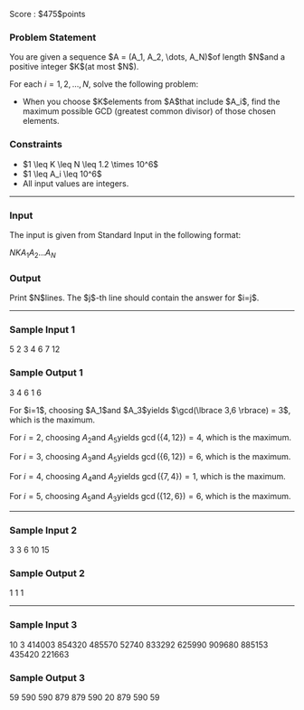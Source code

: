 
<div>

<span>

<span>

<p>
Score : $475$points
</p>

<div>

<section>

### **Problem Statement**

<p>
You are given a sequence $A = (A_1, A_2, \dots, A_N)$of length $N$and a positive integer $K$(at most $N$).

For each $i = 1, 2, \dots, N$, solve the following problem:
</p>

<ul>

<li>
When you choose $K$elements from $A$that include $A_i$, find the maximum possible GCD (greatest common divisor) of those chosen elements.
</li>

</ul>

</section>

</div>

<div>

<section>

### **Constraints**

<ul>

<li>
$1 \leq K \leq N \leq 1.2 \times 10^6$
</li>

<li>
$1 \leq A_i \leq 10^6$
</li>

<li>
All input values are integers.
</li>

</ul>

</section>

</div>

---

<div>

<div>

<section>

### **Input**

<p>
The input is given from Standard Input in the following format:
</p>

<div>

$N$$K$$A_1$$A_2$$\dots$$A_N$
</div>

</section>

</div>

<div>

<section>

### **Output**

<p>
Print $N$lines. The $j$-th line should contain the answer for $i=j$.
</p>

</section>

</div>

</div>

---

<div>

<section>

### **Sample Input 1**

<div>

5 2
3 4 6 7 12

</div>

</section>

</div>

<div>

<section>

### **Sample Output 1**

<div>

3
4
6
1
6

</div>

<p>
For $i=1$, choosing $A_1$and $A_3$yields $\gcd(\lbrace 3,6 \rbrace) = 3$, which is the maximum.

For $i=2$, choosing $A_2$and $A_5$yields $\gcd(\lbrace 4,12 \rbrace) = 4$, which is the maximum.

For $i=3$, choosing $A_3$and $A_5$yields $\gcd(\lbrace 6,12 \rbrace) = 6$, which is the maximum.

For $i=4$, choosing $A_4$and $A_2$yields $\gcd(\lbrace 7,4 \rbrace) = 1$, which is the maximum.

For $i=5$, choosing $A_5$and $A_3$yields $\gcd(\lbrace 12,6 \rbrace) = 6$, which is the maximum.
</p>

</section>

</div>

---

<div>

<section>

### **Sample Input 2**

<div>

3 3
6 10 15

</div>

</section>

</div>

<div>

<section>

### **Sample Output 2**

<div>

1
1
1

</div>

</section>

</div>

---

<div>

<section>

### **Sample Input 3**

<div>

10 3
414003 854320 485570 52740 833292 625990 909680 885153 435420 221663

</div>

</section>

</div>

<div>

<section>

### **Sample Output 3**

<div>

59
590
590
879
879
590
20
879
590
59

</div>

</section>

</div>

</span>

</span>

</div>
